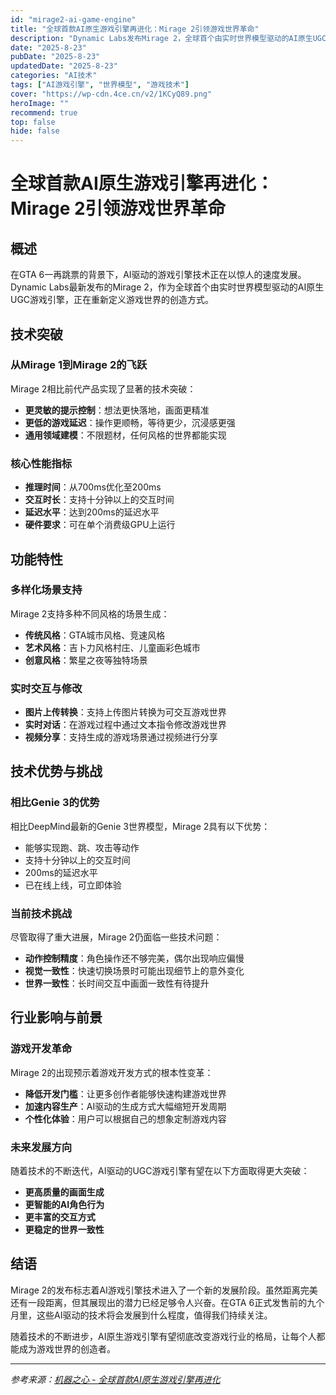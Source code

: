 ```yaml
---
id: "mirage2-ai-game-engine"
title: "全球首款AI原生游戏引擎再进化：Mirage 2引领游戏世界革命"
description: "Dynamic Labs发布Mirage 2，全球首个由实时世界模型驱动的AI原生UGC游戏引擎，支持即时创造、体验和改变任何游戏世界"
date: "2025-8-23"
pubDate: "2025-8-23"
updatedDate: "2025-8-23"
categories: "AI技术"
tags: ["AI游戏引擎", "世界模型", "游戏技术"]
cover: "https://wp-cdn.4ce.cn/v2/1KCyQ89.png"
heroImage: ""
recommend: true
top: false
hide: false
---
```


# 全球首款AI原生游戏引擎再进化：Mirage 2引领游戏世界革命

## 概述

在GTA 6一再跳票的背景下，AI驱动的游戏引擎技术正在以惊人的速度发展。Dynamic Labs最新发布的Mirage 2，作为全球首个由实时世界模型驱动的AI原生UGC游戏引擎，正在重新定义游戏世界的创造方式。

## 技术突破

### 从Mirage 1到Mirage 2的飞跃

Mirage 2相比前代产品实现了显著的技术突破：

- **更灵敏的提示控制**：想法更快落地，画面更精准
- **更低的游戏延迟**：操作更顺畅，等待更少，沉浸感更强
- **通用领域建模**：不限题材，任何风格的世界都能实现

### 核心性能指标

- **推理时间**：从700ms优化至200ms
- **交互时长**：支持十分钟以上的交互时间
- **延迟水平**：达到200ms的延迟水平
- **硬件要求**：可在单个消费级GPU上运行

## 功能特性

### 多样化场景支持

Mirage 2支持多种不同风格的场景生成：

- **传统风格**：GTA城市风格、竞速风格
- **艺术风格**：吉卜力风格村庄、儿童画彩色城市
- **创意风格**：繁星之夜等独特场景

### 实时交互与修改

- **图片上传转换**：支持上传图片转换为可交互游戏世界
- **实时对话**：在游戏过程中通过文本指令修改游戏世界
- **视频分享**：支持生成的游戏场景通过视频进行分享

## 技术优势与挑战

### 相比Genie 3的优势

相比DeepMind最新的Genie 3世界模型，Mirage 2具有以下优势：

- 能够实现跑、跳、攻击等动作
- 支持十分钟以上的交互时间
- 200ms的延迟水平
- 已在线上线，可立即体验

### 当前技术挑战

尽管取得了重大进展，Mirage 2仍面临一些技术问题：

- **动作控制精度**：角色操作还不够完美，偶尔出现响应偏慢
- **视觉一致性**：快速切换场景时可能出现细节上的意外变化
- **世界一致性**：长时间交互中画面一致性有待提升

## 行业影响与前景

### 游戏开发革命

Mirage 2的出现预示着游戏开发方式的根本性变革：

- **降低开发门槛**：让更多创作者能够快速构建游戏世界
- **加速内容生产**：AI驱动的生成方式大幅缩短开发周期
- **个性化体验**：用户可以根据自己的想象定制游戏内容

### 未来发展方向

随着技术的不断迭代，AI驱动的UGC游戏引擎有望在以下方面取得更大突破：

- **更高质量的画面生成**
- **更智能的AI角色行为**
- **更丰富的交互方式**
- **更稳定的世界一致性**

## 结语

Mirage 2的发布标志着AI游戏引擎技术进入了一个新的发展阶段。虽然距离完美还有一段距离，但其展现出的潜力已经足够令人兴奋。在GTA 6正式发售前的九个月里，这些AI驱动的技术将会发展到什么程度，值得我们持续关注。

随着技术的不断进步，AI原生游戏引擎有望彻底改变游戏行业的格局，让每个人都能成为游戏世界的创造者。

---

*参考来源：[机器之心 - 全球首款AI原生游戏引擎再进化](https://mp.weixin.qq.com/s/f4hxFkE5HoTL7Eel8pslmQ)*
